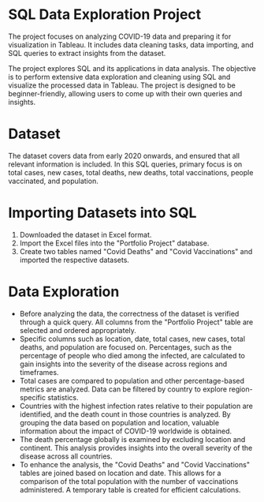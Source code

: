 # SQL Data Exploration Project
The project focuses on analyzing COVID-19 data and preparing it for visualization in Tableau. 
It includes data cleaning tasks, data importing, and SQL queries to extract insights from the dataset.

The project explores SQL and its applications in data analysis. 
The objective is to perform extensive data exploration and cleaning using SQL and visualize the processed data in Tableau. 
The project is designed to be beginner-friendly, allowing users to come up with their own queries and insights.

# Dataset
The dataset covers data from early 2020 onwards, and ensured that all relevant information is included. 
In this SQL queries, primary focus is on total cases, new cases, total deaths, new deaths, total vaccinations, people vaccinated, and population.

# Importing Datasets into SQL
1. Downloaded the dataset in Excel format.
2. Import the Excel files into the "Portfolio Project" database.
3. Create two tables named "Covid Deaths" and "Covid Vaccinations" and imported the respective datasets.

# Data Exploration
- Before analyzing the data, the correctness of the dataset is verified through a quick query. All columns from the "Portfolio Project" table are selected and ordered appropriately. 
- Specific columns such as location, date, total cases, new cases, total deaths, and population are focused on. Percentages, such as the percentage of people who died among the infected, 
  are calculated to gain insights into the severity of the disease across regions and timeframes.
- Total cases are compared to population and other percentage-based metrics are analyzed. Data can be filtered by country to explore region-specific statistics.
- Countries with the highest infection rates relative to their population are identified, and the death count in those countries is analyzed. By grouping the data based on population 
  and location, valuable information about the impact of COVID-19 worldwide is obtained.
- The death percentage globally is examined by excluding location and continent. This analysis provides insights into the overall severity of the disease across all countries.
- To enhance the analysis, the "Covid Deaths" and "Covid Vaccinations" tables are joined based on location and date. This allows for a comparison of the total population with 
  the number of vaccinations administered. A temporary table is created for efficient calculations.

